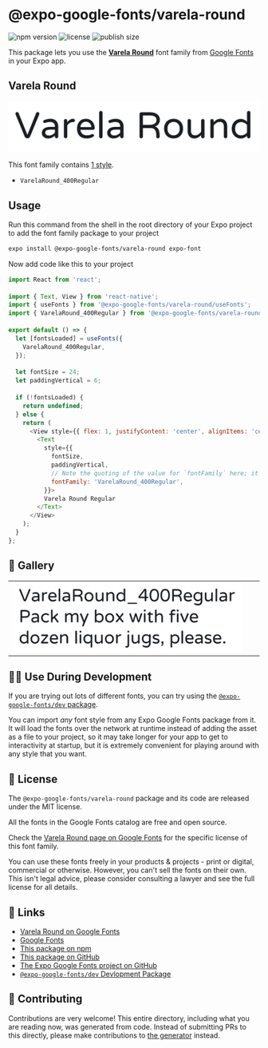# @expo-google-fonts/varela-round

![npm version](https://flat.badgen.net/npm/v/@expo-google-fonts/varela-round)
![license](https://flat.badgen.net/github/license/expo/google-fonts)
![publish size](https://flat.badgen.net/packagephobia/install/@expo-google-fonts/varela-round)

This package lets you use the [**Varela Round**](https://fonts.google.com/specimen/Varela+Round) font family from [Google Fonts](https://fonts.google.com/) in your Expo app.

## Varela Round

![Varela Round](./font-family.png)

This font family contains [1 style](#-gallery).

- `VarelaRound_400Regular`

## Usage

Run this command from the shell in the root directory of your Expo project to add the font family package to your project
```sh
expo install @expo-google-fonts/varela-round expo-font
```

Now add code like this to your project
```js
import React from 'react';

import { Text, View } from 'react-native';
import { useFonts } from '@expo-google-fonts/varela-round/useFonts';
import { VarelaRound_400Regular } from '@expo-google-fonts/varela-round/400Regular';

export default () => {
  let [fontsLoaded] = useFonts({
    VarelaRound_400Regular,
  });

  let fontSize = 24;
  let paddingVertical = 6;

  if (!fontsLoaded) {
    return undefined;
  } else {
    return (
      <View style={{ flex: 1, justifyContent: 'center', alignItems: 'center' }}>
        <Text
          style={{
            fontSize,
            paddingVertical,
            // Note the quoting of the value for `fontFamily` here; it expects a string!
            fontFamily: 'VarelaRound_400Regular',
          }}>
          Varela Round Regular
        </Text>
      </View>
    );
  }
};

```

## 🔡 Gallery


||||
|-|-|-|
|![VarelaRound_400Regular](.//400Regular/VarelaRound_400Regular.ttf.png)||||


## 👩‍💻 Use During Development

If you are trying out lots of different fonts, you can try using the [`@expo-google-fonts/dev` package](https://github.com/expo/google-fonts/tree/master/font-packages/dev#readme).

You can import *any* font style from any Expo Google Fonts package from it. It will load the fonts
over the network at runtime instead of adding the asset as a file to your project, so it may take longer
for your app to get to interactivity at startup, but it is extremely convenient
for playing around with any style that you want.

## 📖 License

The `@expo-google-fonts/varela-round` package and its code are released under the MIT license.

All the fonts in the Google Fonts catalog are free and open source.

Check the [Varela Round page on Google Fonts](https://fonts.google.com/specimen/Varela+Round) for the specific license of this font family.

You can use these fonts freely in your products & projects - print or digital, commercial or otherwise. However, you can't sell the fonts on their own. This isn't legal advice, please consider consulting a lawyer and see the full license for all details.

## 🔗 Links

- [Varela Round on Google Fonts](https://fonts.google.com/specimen/Varela+Round)
- [Google Fonts](https://fonts.google.com/)
- [This package on npm](https://www.npmjs.com/package/@expo-google-fonts/varela-round)
- [This package on GitHub](https://github.com/expo/google-fonts/tree/master/font-packages/varela-round)
- [The Expo Google Fonts project on GitHub](https://github.com/expo/google-fonts)
- [`@expo-google-fonts/dev` Devlopment Package](https://github.com/expo/google-fonts/tree/master/font-packages/dev)

## 🤝 Contributing

Contributions are very welcome! This entire directory, including what you are reading now, was generated from code. Instead of submitting PRs to this directly, please make contributions to [the generator](https://github.com/expo/google-fonts/tree/master/packages/generator) instead.
